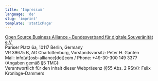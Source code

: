 ```yaml
---
title: 'Impressum'
language: 'de'
slug: 'imprint'
template: 'staticPage'
---
```


[Open Source Business Alliance - Bundesverband für digitale Souveränität e.V.](https://osb-alliance.de/)  
Pariser Platz 6a, 10117 Berlin, Germany  
VR 39675 B, AG Charlottenburg, Vorstandsvorsitz: Peter H. Ganten  
Mail: info[at]osb-alliance[dot]com / Phone: +49-30-300 149 3377  
(Angaben gemäß §5 TMG):  
Verantwortlich für den Inhalt dieser Webpräsenz (§55 Abs. 2 RStV): Felix Kronlage-Dammers
